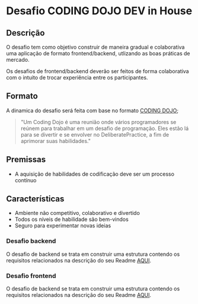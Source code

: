 # Desafio CODING DOJO DEV in House



## Descrição

O desafio tem como objetivo construir de maneira gradual e colaborativa uma aplicação de formato frontend/backend, utlizando as boas práticas de mercado.

Os desafios de frontend/backend deverão ser feitos de forma colaborativa com o intuito de trocar experiência entre os participantes.

## Formato

A dinamica do desafio será feita com base no formato [CODING DOJO](https://codingdojo.org/WhatIsCodingDojo/);

> "Um Coding Dojo é uma reunião onde vários programadores se reúnem para trabalhar em um desafio de programação. Eles estão lá para se divertir e se envolver no DeliberatePractice, a fim de aprimorar suas habilidades."

## Premissas

- A aquisição de habilidades de codificação deve ser um processo contínuo

## Características

- Ambiente não competitivo, colaborativo e divertido
- Todos os níveis de habilidade são bem-vindos
- Seguro para experimentar novas ideias



### Desafio backend

O desafio de backend se trata em construir uma estrutura contendo os requisitos relacionados na descrição do seu Readme [AQUI](./backend/README.md).

### Desafio frontend

O desafio de backend se trata em construir uma estrutura contendo os requisitos relacionados na descrição do seu Readme [AQUI](./frontend/README.md).

